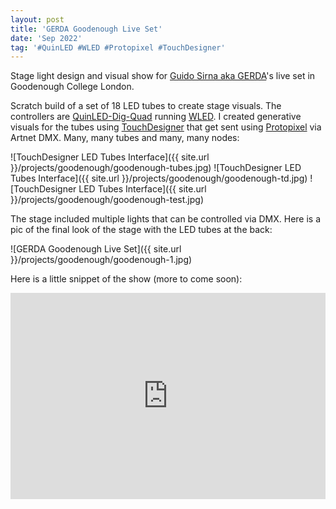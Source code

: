 ```yaml
---
layout: post
title: 'GERDA Goodenough Live Set'
date: 'Sep 2022'
tag: '#QuinLED #WLED #Protopixel #TouchDesigner'
---
```

Stage light design and visual show for [Guido Sirna aka GERDA](https://www.instagram.com/gerdamusic/)'s live set in Goodenough College London.

Scratch build of a set of 18 LED tubes to create stage visuals. The controllers are [QuinLED-Dig-Quad](https://quinled.info/quinled-dig-quad/) running [WLED](https://kno.wled.ge/). I created generative visuals for the tubes using [TouchDesigner](https://derivative.ca/) that get sent using [Protopixel](https://www.protopixel.io/) via Artnet DMX. Many, many tubes and many, many nodes:

![TouchDesigner LED Tubes Interface]({{ site.url }}/projects/goodenough/goodenough-tubes.jpg)
![TouchDesigner LED Tubes Interface]({{ site.url }}/projects/goodenough/goodenough-td.jpg)
![TouchDesigner LED Tubes Interface]({{ site.url }}/projects/goodenough/goodenough-test.jpg)

The stage included multiple lights that can be controlled via DMX. Here is a pic of the final look of the stage with the LED tubes at the back:

![GERDA Goodenough Live Set]({{ site.url }}/projects/goodenough/goodenough-1.jpg)

Here is a little snippet of the show (more to come soon):
<iframe width="100%" height="330" src="https://www.youtube.com/embed/tK-FrIBKI6Q" frameborder="0" allowfullscreen></iframe>
